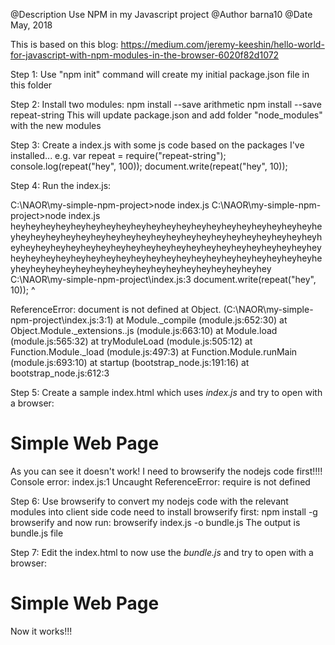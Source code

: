 @Description Use NPM in my Javascript project
@Author barna10
@Date May, 2018

This is based on this blog:
https://medium.com/jeremy-keeshin/hello-world-for-javascript-with-npm-modules-in-the-browser-6020f82d1072

Step 1:
Use "npm init" command will create my initial package.json file in this folder
 
Step 2: 
Install two modules:
npm install --save arithmetic
npm install --save repeat-string
This will update package.json and add folder "node_modules" with the new modules

Step 3:
Create a index.js with some js code based on the packages I've installed... 
e.g.
var repeat = require("repeat-string");
console.log(repeat("hey", 100));
document.write(repeat("hey", 10));

Step 4: 
Run the index.js:

C:\NAOR\my-simple-npm-project>node index.js
C:\NAOR\my-simple-npm-project>node index.js
heyheyheyheyheyheyheyheyheyheyheyheyheyheyheyheyheyheyheyheyheyheyheyheyheyheyheyheyheyheyheyheyheyheyheyheyheyheyheyheyheyheyheyheyheyheyheyheyheyheyheyheyheyheyheyheyheyheyheyheyheyheyheyheyheyheyheyheyheyheyheyheyheyheyheyheyheyheyheyheyheyheyheyheyheyheyheyheyheyheyheyheyheyheyheyheyheyheyheyhey
C:\NAOR\my-simple-npm-project\index.js:3
document.write(repeat("hey", 10));
^

ReferenceError: document is not defined
    at Object.<anonymous> (C:\NAOR\my-simple-npm-project\index.js:3:1)
    at Module._compile (module.js:652:30)
    at Object.Module._extensions..js (module.js:663:10)
    at Module.load (module.js:565:32)
    at tryModuleLoad (module.js:505:12)
    at Function.Module._load (module.js:497:3)
    at Function.Module.runMain (module.js:693:10)
    at startup (bootstrap_node.js:191:16)
    at bootstrap_node.js:612:3

Step 5: 
Create a sample index.html which uses *index.js* and try to open with a browser:
<h1>Simple Web Page</h1>
<script src="index.js"></script>
As you can see it doesn't work! I need to browserify the nodejs code first!!!!
Console error:
index.js:1 Uncaught ReferenceError: require is not defined

Step 6: 
Use browserify to convert my nodejs code with the relevant modules into client side code
need to install browserify first:
npm install -g browserify
and now run:
browserify index.js -o bundle.js
The output is bundle.js file

Step 7: 
Edit the index.html to now use the *bundle.js* and try to open with a browser:
<h1>Simple Web Page</h1>
<script src="bundle.js"></script>
Now it works!!! 
